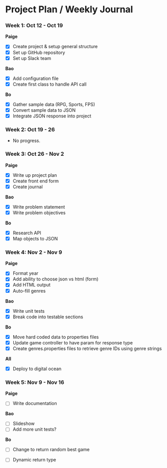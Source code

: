 # Project Plan / Weekly Journal

### Week 1: Oct 12 - Oct 19  
**Paige**    
- [X] Create project & setup general structure  
- [X] Set up GitHub repository  
- [X] Set up Slack team  

**Bao**  
- [X] Add configuration file  
- [X] Create first class to handle API call  

**Bo**  
- [X] Gather sample data (RPG, Sports, FPS)  
- [X] Convert sample data to JSON   
- [X] Integrate JSON response into project  

### Week 2: Oct 19 - 26  
- No progress.  

### Week 3: Oct 26 - Nov 2  
**Paige**    
- [X] Write up project plan  
- [X] Create front end form  
- [x] Create journal  

**Bao**  
- [X] Write problem statement  
- [X] Write problem objectives 

**Bo**  
- [X] Research API  
- [X] Map objects to JSON 

### Week 4: Nov 2 - Nov 9  
**Paige**  
- [X] Format year
- [X] Add ability to choose json vs html (form)
- [X] Add HTML output
- [X] Auto-fill genres

**Bao**  
- [X] Write unit tests  
- [X] Break code into testable sections

**Bo**  
- [X] Move hard coded data to properties files
- [X] Update game controller to have param for response type
- [X] Create genres.properties files to retrieve genre IDs using genre strings

**All**  
- [X] Deploy to digital ocean  

### Week 5: Nov 9 - Nov 16  
**Paige**  
- [ ] Write documentation  

**Bao**  
- [ ] Slideshow
- [ ] Add more unit tests?

**Bo**  
- [ ] Change to return random best game
- [ ] Dynamic return type




